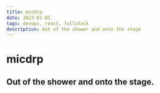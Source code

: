 ```yaml
---
title: micdrp
date: 2023-01-01
tags: devops, react, fullstack
description: Out of the shower and onto the stage
---
```

# micdrp
## Out of the shower and onto the stage.